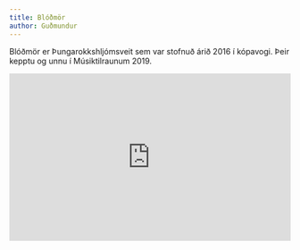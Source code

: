 ```yaml
---
title: Blóðmör
author: Guðmundur
---
```


Blóðmör er Þungarokkshljómsveit sem var stofnuð árið 2016 í kópavogi.
Þeir kepptu og unnu í Músiktilraunum 2019.

<iframe allow="autoplay" scrolling="no" src="https://w.soundcloud.com/player/?url=https%3A//api.soundcloud.com/tracks/588891627" width="100%" height="300" frameborder="no"></iframe>
